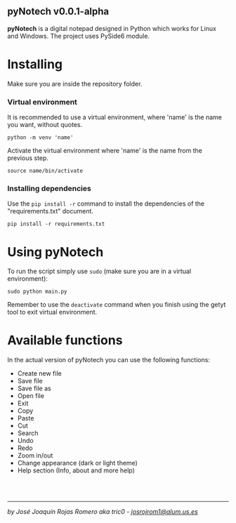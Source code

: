 ## pyNotech v0.0.1-alpha

**pyNotech** is a digital notepad designed in Python which works for Linux and Windows. The project uses PySide6 module.

# Installing
Make sure you are inside the repository folder.
### Virtual environment
It is recommended to use a virtual environment, where 'name' is the name you want, without quotes.
```
python -m venv 'name'
```
Activate the virtual environment where 'name' is the name from the previous step.
```
source name/bin/activate
```
### Installing dependencies
Use the `pip install -r` command to install the dependencies of the "requirements.txt" document.
```
pip install -r requirements.txt
```
# Using pyNotech
To run the script simply use `sudo` (make sure you are in a virtual environment):
```
sudo python main.py
```

Remember to use the `deactivate` command when you finish using the getyt tool to exit virtual environment.

# Available functions
In the actual version of pyNotech you can use the following functions:

- Create new file
- Save file
- Save file as
- Open file
- Exit
- Copy
- Paste
- Cut
- Search
- Undo
- Redo
- Zoom in/out
- Change appearance (dark or light theme)
- Help section (Info, about and more help)

<br/>
<br/>

---

*by José Joaquín Rojas Romero aka tric0 - josrojrom1@alum.us.es*




